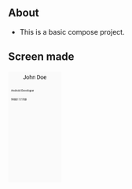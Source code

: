 ## About
- This is a basic compose project. 

## Screen made
<img alt="img.png" src="img.png" width="108"/>